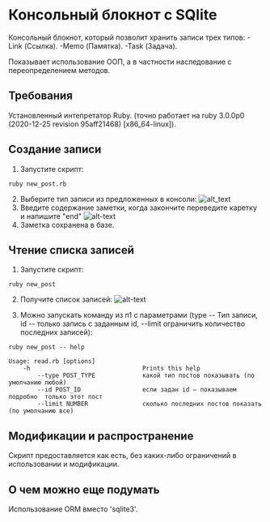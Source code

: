 Консольный блокнот с SQlite
============
Консольный блокнот, который позволит хранить записи трех типов:
-Link (Ссылка).
-Memo (Памятка).
-Task (Задача).

Показывает использование ООП, а в частности наследование с переопределением методов.

Требования
----------------------------------
Установленный интепретатор Ruby. (точно работает на ruby 3.0.0p0 (2020-12-25 revision 95aff21468) [x86_64-linux]).

Создание записи
----------------------------------
1. Запустите скрипт:
```
ruby new_post.rb
```
2. Выберите тип записи из предложенных в консоли:
![alt_text](https://i.ibb.co/SfZ7LG3/image.png)
3. Введите содержание заметки, когда закончите переведите каретку и напишите "end"
![alt-text](https://i.ibb.co/NWDkcyD/image.png)
4. Заметка сохранена в базе.

Чтение списка записей
----------------------------------
1. Запустите скрипт:
```
ruby new_post
```
2. Получите список записей:
![alt-text](https://i.ibb.co/YPY1F9n/image.png)

3. Можно запускать команду из п1 с параметрами (type -- Тип записи, id -- только запись с заданным id, --limit ограничить количество последних записей):
```
ruby new_post -- help

Usage: read.rb [options]
    -h                               Prints this help
        --type POST_TYPE             какой тип постов показывать (по умолчанию любой)
        --id POST_ID                 если задан id — показываем подробно  только этот пост
        --limit NUMBER               сколько последних постов показать (по умолчанию все)

```



Модификации и распространение
----------------------------------
Скрипт предоставляется как есть, без каких-либо ограничений в использовании и модификации.


О чем можно еще подумать
----------------------------------
Использование ORM вместо 'sqlite3'.
